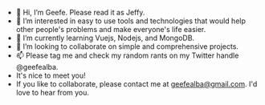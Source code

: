 - 👋 Hi, I’m Geefe. Please read it as Jeffy.
- 👀 I’m interested in easy to use tools and technologies that would help other people's problems and make everyone's life easier. 
- 🌱 I’m currently learning Vuejs, Nodejs, and MongoDB.
- 💞️ I’m looking to collaborate on simple and comprehensive projects.
- 📫 Please tag me and check my random rants on my Twitter handle @geefealba.
- It's nice to meet you!
- If you like to collaborate, please contact me at geefealba@gmail.com. I'd love to hear from you. 
<!---
pipayski/pipayski is a ✨ special ✨ repository because its `README.md` (this file) appears on your GitHub profile.
You can click the Preview link to take a look at your changes.
--->
